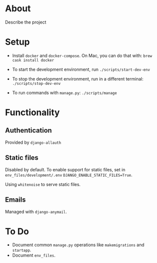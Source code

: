 # About
Describe the project

# Setup
* Install `docker` and `docker-compose`. On Mac, you can do that with:
  `brew cask install docker`

* To start the development environment, run
  `./scripts/start-dev-env`

* To stop the development environment, run in a different terminal:
  `./scripts/stop-dev-env`

* To run commands with `manage.py`:
  `./scripts/manage`

# Functionality
## Authentication
Provided by `django-allauth`

## Static files
Disabled by default. To enable support for static files, set in `env_files/development/.env`
`DJANGO_ENABLE_STATIC_FILES=True`.

Using `whitenoise` to  serve static files.

## Emails
Managed with `django-anymail`.

# To Do
* Document common `manage.py` operations like `makemigrations` and `startapp`.
* Document `env_files`.
